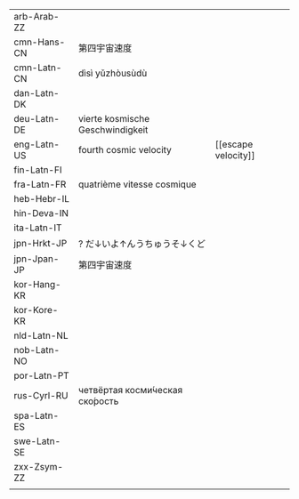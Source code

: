 | | | |
|-|-|-|
| arb-Arab-ZZ |  |  |
| cmn-Hans-CN | 第四宇宙速度 |  |
| cmn-Latn-CN | dìsì yǔzhòusùdù |  |
| dan-Latn-DK |  |  |
| deu-Latn-DE | vierte kosmische Geschwindigkeit  |  |
| eng-Latn-US | fourth cosmic velocity | [[escape velocity]] |
| fin-Latn-FI |  |  |
| fra-Latn-FR | quatrième vitesse cosmique |  |
| heb-Hebr-IL |  |  |
| hin-Deva-IN |  |  |
| ita-Latn-IT |  |  |
| jpn-Hrkt-JP | ? だ↓いよ↑んうちゅうそ↓くど |  |
| jpn-Jpan-JP | 第四宇宙速度 |  |
| kor-Hang-KR |  |  |
| kor-Kore-KR |  |  |
| nld-Latn-NL |  |  |
| nob-Latn-NO |  |  |
| por-Latn-PT |  |  |
| rus-Cyrl-RU | четвёртая косми́ческая ско́рость |  |
| spa-Latn-ES |  |  |
| swe-Latn-SE |  |  |
| zxx-Zsym-ZZ |  |  |
|  |  |  |
